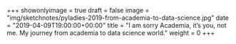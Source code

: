 +++
showonlyimage = true
draft = false
image = "img/sketchnotes/pyladies-2019-from-academia-to-data-science.jpg"
date = "2019-04-09T19:00:00+00:00"
title = "I am sorry Academia, it’s you, not me. My journey from academia to data science world."
weight = 0
+++
